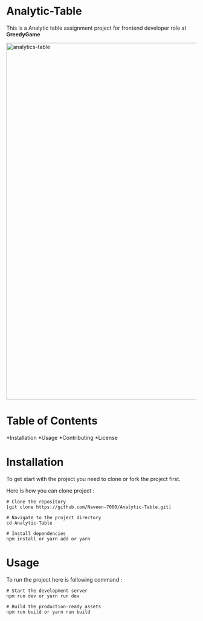 # Analytic-Table
 This is a Analytic table assignment project for frontend developer role at **GreedyGame**
 
 <img width="942" alt="analytics-table" src="https://user-images.githubusercontent.com/79650422/230121214-c774be5d-686d-491f-a409-b5ca16c9dfce.png">
 
# Table of Contents
*Installation
*Usage
*Contributing
*License

# Installation

To get start with the project you need to clone or fork the project first.

Here is how you can clone project : 
```
# Clone the repository
[git clone https://github.com/Naveen-7000/Analytic-Table.git]

# Navigate to the project directory
cd Analytic-Table

# Install dependencies
npm install or yarn add or yarn

```
# Usage

To run the project here is following command : 

```
# Start the development server
npm run dev or yarn run dev

# Build the production-ready assets
npm run build or yarn run build

```

